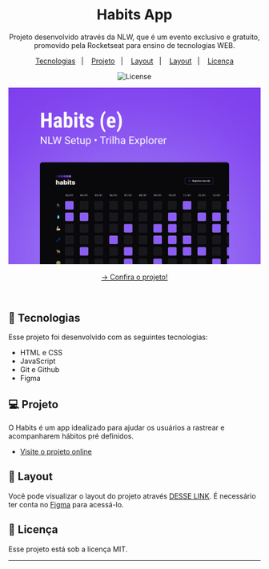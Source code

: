 <h1 align="center"> Habits App </h1>

<p align="center">
Projeto desenvolvido através da NLW, que é um evento exclusivo e gratuito, promovido pela Rocketseat para ensino de tecnologias WEB. <br/>
</p>

<p align="center">
  <a href="#-tecnologias">Tecnologias</a>&nbsp;&nbsp;&nbsp;|&nbsp;&nbsp;&nbsp;
  <a href="#-projeto">Projeto</a>&nbsp;&nbsp;&nbsp;|&nbsp;&nbsp;&nbsp;
  <a href="#-">Layout</a>&nbsp;&nbsp;&nbsp;|&nbsp;&nbsp;&nbsp;
  <a href="#-layout">Layout</a>&nbsp;&nbsp;&nbsp;|&nbsp;&nbsp;&nbsp;
  <a href="#-licença">Licença</a>
</p>

<p align="center">
  <img alt="License" src="https://img.shields.io/static/v1?label=license&message=MIT&color=49AA26&labelColor=000000">
</p>

<p align="center">
  <img alt="License" src=".github/Cover.jpg">
</p>

<p align="center">
  <a href="https://RafaelR4mos.github.io/nlw_habits_app" target="_blank">→ Confira o projeto!</a>
</p>

<br>

## 🚀 Tecnologias

Esse projeto foi desenvolvido com as seguintes tecnologias:

- HTML e CSS
- JavaScript
- Git e Github
- Figma

## 💻 Projeto

O Habits é um app idealizado para ajudar os usuários a rastrear e acompanharem hábitos pré definidos.

- [Visite o projeto online](https://RafaelR4mos.github.io/nlw_habits_app)

## 🔖 Layout

Você pode visualizar o layout do projeto através [DESSE LINK](https://www.figma.com/community/file/1195327109778210238). É necessário ter conta no [Figma](https://figma.com) para acessá-lo.

## 🔘 Licença

Esse projeto está sob a licença MIT.

---
